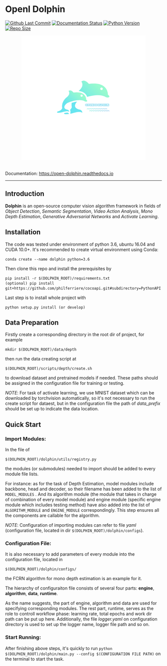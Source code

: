 # OpenI Dolphin

[![Github Last Commit](https://img.shields.io/github/last-commit/lin-yuxiang/dolphin)](https://img.shields.io/github/last-commit/lin-yuxiang/dolphin)
[![Documentation Status](https://readthedocs.org/projects/open-dolphin/badge/?version=latest)](https://open-dolphin.readthedocs.io/en/latest/?badge=latest)
[![Python Version](https://img.shields.io/badge/python-3.6%20%7C%203.7-orange)](https://img.shields.io/badge/python-3.6%20%7C%203.7-orange)
[![Repo Size](https://img.shields.io/github/repo-size/lin-yuxiang/dolphin)](https://img.shields.io/github/repo-size/lin-yuxiang/dolphin)
</br>

<div  align="center">
<img src="image/dolphin.png" width = "400" height = "400">
</div></br>


Documentation: https://open-dolphin.readthedocs.io

--------

## Introduction

**Dolphin** is an open-source computer vision algorithm framework in fields of *Object Detection*, *Semantic Segmentation*, *Video Action Analysis*, *Mono Depth Estimation*, *Generative Adversarial Networks* and *Activate Learning*.

## Installation

The code was tested under environment of python 3.6, ubuntu 16.04 and CUDA 10.0+. It's recommended to create virtual environment using Conda:
```shell
conda create --name dolphin python=3.6
```  
Then clone this repo and install the prerequisites by 
```shell
pip install -r $(DOLPHIN_ROOT)/requirements.txt
(optional) pip install git+https://github.com/philferriere/cocoapi.git#subdirectory=PythonAPI
```
Last step is to install whole project with
```
python setup.py install (or develop)
```

## Data Preparation

Firstly create a corresponding directory in the root dir of project, for example 
```
mkdir $(DOLPHIN_ROOT)/data/depth
```
then run the data creating script at 
```
$(DOLPHIN_ROOT)/scripts/depth/create.sh
```
to download dataset and pretrained models if needed. These paths should be assigned in the configuration file for training or testing. 


*NOTE*: For task of activate learning, we use MNIST dataset which can be downloaded by torchvision automatically, so it's not necessary to run the create script for dataest, but in the configuration file the path of *data_prefix* should be set up to indicate the data location.

## Quick Start

### Import Modules:

In the file of 
```
$(DOLPHIN_ROOT)/dolphin/utils/registry.py
```
the modules (or submodules) needed to import should be added to every module file lists.

For instance: as for the task of Depth Estimation, model modules include backbone, head and decoder, so their filename has been added to the list of ``MODEL_MODULES`` . And its algorithm module (the module that takes in charge of combination of every model module) and engine module (specific engine module which includes testing method) have also added into the list of ``ALGORITHM_MODULE`` and ``ENGINE_MODULE`` correspondingly. This step ensures all the components are callable for the algorithm.


*NOTE*: Configuration of importing modules can refer to file *yaml* (configuration file, located in dir ``$(DOLPHIN_ROOT)/dolphin/configs``).

### Configuration File:

It is also necessary to add parameters of every module into the configuration file, located in 
```
$(DOLPHIN_ROOT)/dolphin/configs/
```
the FCRN algorithm for mono depth estimation is an example for it. 

The hierarchy of configuraiton file consists of several four parts: 
**engine**, **algorithm**, **data**, **runtime**. 

As the name suggests, the part of engine, algorithm and data are used for specifying corresponding modules. The rest part, runtime, serves as the role to controll workflow phase: learning rate, total epochs and work dir path can be put up here. Additionally, the file *logger.yaml* on configuration directory is used to set up the logger name, logger file path and so on.

### Start Running:

After finishing above steps, it's quickly to run ``python $(DOLPHIN_ROOT)/dolphin/main.py --config $(CONFIGURATION FILE PATH)`` on the terminal to start the task.